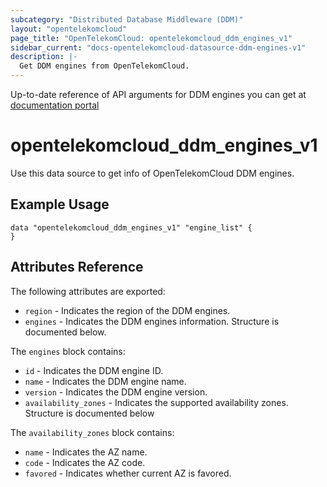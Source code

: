 ```yaml
---
subcategory: "Distributed Database Middleware (DDM)"
layout: "opentelekomcloud"
page_title: "OpenTelekomCloud: opentelekomcloud_ddm_engines_v1"
sidebar_current: "docs-opentelekomcloud-datasource-ddm-engines-v1"
description: |-
  Get DDM engines from OpenTelekomCloud.
---
```


Up-to-date reference of API arguments for DDM engines you can get at
[documentation portal](https://docs.otc.t-systems.com/distributed-database-middleware/api-ref/apis_recommended/ddm_instances/querying_ddm_engine_information.html)

# opentelekomcloud_ddm_engines_v1

Use this data source to get info of OpenTelekomCloud DDM engines.

## Example Usage
```hcl
data "opentelekomcloud_ddm_engines_v1" "engine_list" {
}
```


## Attributes Reference

The following attributes are exported:

* `region` - Indicates the region of the DDM engines.
* `engines` - Indicates the DDM engines information. Structure is documented below.

The `engines` block contains:

  - `id` - Indicates the DDM engine ID.
  - `name` - Indicates the DDM engine name.
  - `version` - Indicates the DDM engine version.
  - `availability_zones` - Indicates the supported availability zones. Structure is documented below

The `availability_zones` block contains:

  - `name` - Indicates the AZ name.
  - `code` - Indicates the AZ code.
  - `favored` - Indicates whether current AZ is favored.
